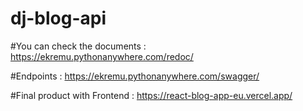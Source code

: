 # dj-blog-api

#You can check the documents :
https://ekremu.pythonanywhere.com/redoc/

#Endpoints :
https://ekremu.pythonanywhere.com/swagger/

#Final product with Frontend : 
https://react-blog-app-eu.vercel.app/
